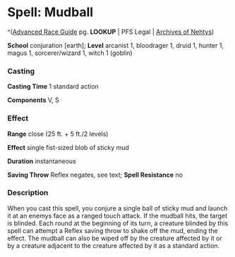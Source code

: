 # Spell: Mudball

^([Advanced Race Guide][ss-mudball] pg. **LOOKUP** | PFS Legal | [Archives of Nehtys][sn-mudball])

**School** conjuration [earth]; **Level** arcanist 1, bloodrager 1, druid 1, hunter 1, magus 1, sorcerer/wizard 1, witch 1 (goblin)

### Casting

**Casting Time** 1 standard action  

**Components** V, S

### Effect

**Range** close (25 ft. + 5 ft./2 levels)  

**Effect** single fist-sized blob of sticky mud  

**Duration** instantaneous  

**Saving Throw** Reflex negates, see text; **Spell Resistance** no

### Description

When you cast this spell, you conjure a single ball of sticky mud and launch it at an enemys face as a ranged touch attack. If the mudball hits, the target is blinded. Each round at the beginning of its turn, a creature blinded by this spell can attempt a Reflex saving throw to shake off the mud, ending the effect. The mudball can also be wiped off by the creature affected by it or by a creature adjacent to the creature affected by it as a standard action.

[ss-mudball]: http://paizo.com/products/btpy8rv2
[sn-mudball]: http://www.archivesofnethys.com/SpellDisplay.aspx?ItemName=Mudball